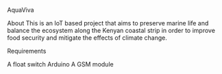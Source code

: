 AquaViva

About
This is an IoT based project that aims to preserve marine life and balance the ecosystem along the Kenyan coastal strip in order to improve food security and mitigate the effects of climate change. 

Requirements

A float switch
Arduino
A GSM module
